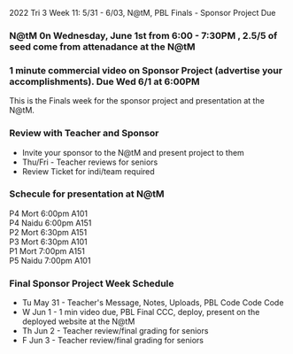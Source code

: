 2022 Tri 3 Week 11: 5/31 - 6/03, N@tM, PBL Finals - Sponsor Project Due

### N@tM 0n Wednesday, June 1st from 6:00 - 7:30PM , 2.5/5 of seed come from attenadance at the N@tM
### 1 minute commercial video on Sponsor Project (advertise your accomplishments). Due Wed 6/1 at 6:00PM

This is the Finals week for the sponsor project and presentation at the N@tM. 

### Review with Teacher and Sponsor
*  Invite your sponsor to the N@tM and present project to them
*  Thu/Fri - Teacher reviews for seniors
*  Review Ticket for indi/team required

### Schecule for presentation at N@tM

P4 Mort  6:00pm A101  
P4 Naidu 6:00pm A151  
P2 Mort  6:30pm A151  
P3 Mort  6:30pm A101  
P1 Mort  7:00pm A151  
P5 Naidu 7:00pm A101  

    
###  Final Sponsor Project Week Schedule
* Tu May 31 - Teacher's Message, Notes, Uploads, PBL Code Code Code
* W  Jun 1  - 1 min video due, PBL Final CCC, deploy, present on the deployed website at the N@tM
* Th Jun 2  - Teacher review/final grading for seniors
* F  Jun 3  - Teacher review/final grading for seniors

